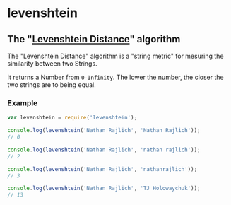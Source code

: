 
# levenshtein
## The "[Levenshtein Distance][wiki]" algorithm

The "Levenshtein Distance" algorithm is a "string metric" for mesuring the
similarity between two Strings.

It returns a Number from `0-Infinity`. The lower the number, the closer the two
strings are to being equal.

### Example

``` js
var levenshtein = require('levenshtein');

console.log(levenshtein('Nathan Rajlich', 'Nathan Rajlich'));
// 0

console.log(levenshtein('Nathan Rajlich', 'nathan rajlich'));
// 2

console.log(levenshtein('Nathan Rajlich', 'nathanrajlich'));
// 3

console.log(levenshtein('Nathan Rajlich', 'TJ Holowaychuk'));
// 13
```

[wiki]: http://wikipedia.org/wiki/Levenshtein_distance
